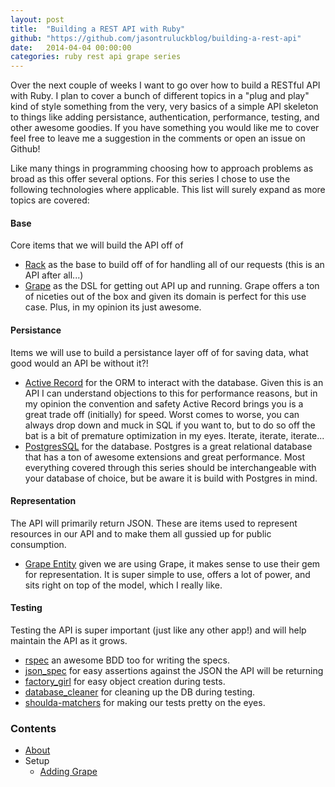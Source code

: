 ```yaml
---
layout: post
title:  "Building a REST API with Ruby"
github: "https://github.com/jasontruluckblog/building-a-rest-api"
date:   2014-04-04 00:00:00
categories: ruby rest api grape series
---
```


Over the next couple of weeks I want to go over how to build a RESTful API with Ruby. I plan to cover a
bunch of different topics in a "plug and play" kind of style something from the very, very basics of a
simple API skeleton to things like adding persistance, authentication, performance, testing, and other awesome goodies.
If you have something you would like me to cover feel free to leave me a suggestion in the comments or open an issue on
Github!

Like many things in programming choosing how to approach problems as broad as this offer several options.
For this series I chose to use the following technologies where applicable. This list will surely expand as more
topics are covered:

#### Base
Core items that we will build the API off of

* [Rack](https://github.com/rack/rack) as the base to build off of for handling all of our requests (this is an API after all...)
* [Grape](https://github.com/intridea/grape) as the DSL for getting out API up and running. Grape offers a ton
of niceties out of the box and given its domain is perfect for this use case. Plus, in my opinion its just awesome.

#### Persistance
Items we will use to build a persistance layer off of for saving data, what good would an API be without it?!

* [Active Record](https://github.com/rails/rails/tree/master/activerecord) for the ORM to interact with the database. Given this is
an API I can understand objections to this for performance reasons, but in my opinion the convention and safety Active Record brings
you is a great trade off (initially) for speed. Worst comes to worse, you can always drop down and muck in SQL if you want to, but to do
so off the bat is a bit of premature optimization in my eyes. Iterate, iterate, iterate...
* [PostgresSQL](http://www.postgresql.org/) for the database. Postgres is a great relational database that has a ton of awesome extensions
and great performance. Most everything covered through this series should be interchangeable with your database of choice, but be aware it
is build with Postgres in mind.

#### Representation
The API will primarily return JSON. These are items used to represent resources in our API and to make them all gussied up for public
consumption.

* [Grape Entity](https://github.com/intridea/grape-entity) given we are using Grape, it makes sense to use their gem for representation.
It is super simple to use, offers a lot of power, and sits right on top of the model, which I really like.

#### Testing
Testing the API is super important (just like any other app!) and will help maintain the API as it grows.

* [rspec](https://github.com/rspec/rspec) an awesome BDD too for writing the specs.
* [json_spec](https://github.com/collectiveidea/json_spec) for easy assertions against the JSON the API will be returning
* [factory_girl](https://github.com/thoughtbot/factory_girl) for easy object creation during tests.
* [database_cleaner](https://github.com/bmabey/database_cleaner) for cleaning up the DB during testing.
* [shoulda-matchers](https://github.com/thoughtbot/shoulda-matchers) for making our tests pretty on the eyes.

### Contents
* [About](/blog/2014/04/04/Building-A-Rest-API.html)
* Setup
  * [Adding Grape](/blog/2014/04/03/Adding-Grape-to-a-Rack-Application.html)